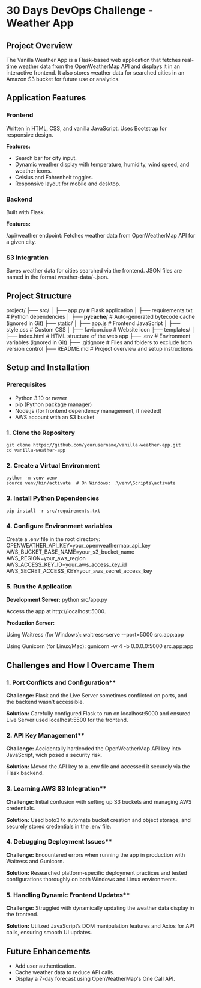 # 30 Days DevOps Challenge - Weather App

## Project Overview

The Vanilla Weather App is a Flask-based web application that fetches real-time weather data from the OpenWeatherMap API and displays it in an interactive frontend. It also stores weather data for searched cities in an Amazon S3 bucket for future use or analytics.

## Application Features
### Frontend

Written in HTML, CSS, and vanilla JavaScript.
Uses Bootstrap for responsive design.

**Features:**
- Search bar for city input.
- Dynamic weather display with temperature, humidity, wind speed, and weather icons.
- Celsius and Fahrenheit toggles.
- Responsive layout for mobile and desktop.

### Backend

Built with Flask.

**Features:**

/api/weather endpoint: Fetches weather data from OpenWeatherMap API for a given city.

### S3 Integration

Saves weather data for cities searched via the frontend.
JSON files are named in the format weather-data/<city>-<timestamp>.json.


## Project Structure

project/
├── src/
│   ├── app.py          # Flask application
│   ├── requirements.txt # Python dependencies
│   ├── __pycache__/    # Auto-generated bytecode cache (ignored in Git)
├── static/
│   ├── app.js          # Frontend JavaScript
│   ├── style.css       # Custom CSS
│   ├── favicon.ico     # Website icon
├── templates/
│   ├── index.html      # HTML structure of the web app
├── .env                # Environment variables (ignored in Git)
├── .gitignore          # Files and folders to exclude from version control
├── README.md           # Project overview and setup instructions

## Setup and Installation

### Prerequisites

- Python 3.10 or newer
- pip (Python package manager)
- Node.js (for frontend dependency management, if needed)
- AWS account with an S3 bucket

### 1. Clone the Repository
    git clone https://github.com/yourusername/vanilla-weather-app.git
    cd vanilla-weather-app

### 2. Create a Virtual Environment
    python -m venv venv
    source venv/bin/activate  # On Windows: .\venv\Scripts\activate

### 3. Install Python Dependencies
    pip install -r src/requirements.txt

### 4. Configure Environment variables

Create a .env file in the root directory:
    OPENWEATHER_API_KEY=your_openweathermap_api_key
    AWS_BUCKET_BASE_NAME=your_s3_bucket_name
    AWS_REGION=your_aws_region
    AWS_ACCESS_KEY_ID=your_aws_access_key_id
    AWS_SECRET_ACCESS_KEY=your_aws_secret_access_key

### 5. Run the Application

**Development Server:**
    python src/app.py

Access the app at http://localhost:5000.

**Production Server:**

Using Waitress (for Windows):
    waitress-serve --port=5000 src.app:app

Using Gunicorn (for Linux/Mac):
    gunicorn -w 4 -b 0.0.0.0:5000 src.app:app


## Challenges and How I Overcame Them
### 1. Port Conflicts and Configuration**

**Challenge:** Flask and the Live Server sometimes conflicted on ports, and the backend wasn’t accessible.

**Solution:** Carefully configured Flask to run on localhost:5000 and ensured Live Server used localhost:5500 for the frontend.

### 2. API Key Management**

**Challenge:** Accidentally hardcoded the OpenWeatherMap API key into JavaScript, wich posed a security risk.

**Solution:** Moved the API key to a .env file and accessed it securely via the Flask backend.

### 3. Learning AWS S3 Integration**

**Challenge:** Initial confusion with setting up S3 buckets and managing AWS credentials.

**Solution:** Used boto3 to automate bucket creation and object storage, and securely stored credentials in the .env file.

### 4. Debugging Deployment Issues**

**Challenge:** Encountered errors when running the app in production with Waitress and Gunicorn.

**Solution:** Researched platform-specific deployment practices and tested configurations thoroughly on both Windows and Linux environments.

### 5. Handling Dynamic Frontend Updates**

**Challenge:** Struggled with dynamically updating the weather data display in the frontend.

**Solution:** Utilized JavaScript’s DOM manipulation features and Axios for API calls, ensuring smooth UI updates.


## Future Enhancements

- Add user authentication.
- Cache weather data to reduce API calls.
- Display a 7-day forecast using OpenWeatherMap's One Call API.
